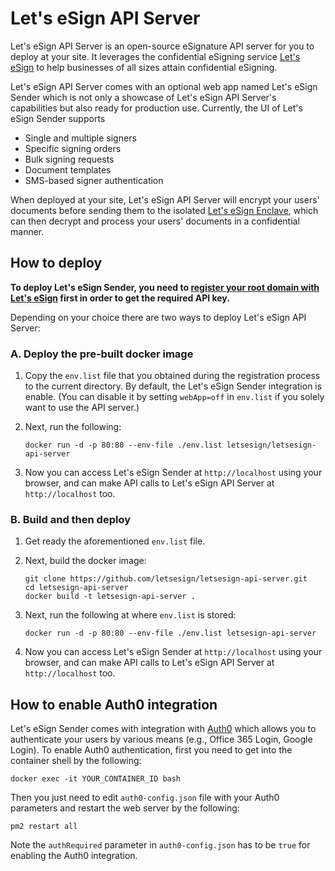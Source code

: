 # Let's eSign API Server

Let's eSign API Server is an open-source eSignature API server for you to deploy at your site. It leverages the confidential eSigning service [Let's eSign](https://letsesign.org) to help businesses of all sizes attain confidential eSigning.

Let's eSign API Server comes with an optional web app named Let's eSign Sender which is not only a showcase of Let's eSign API Server's capabilities but also ready for production use. Currently, the UI of Let's eSign Sender supports
- Single and multiple signers
- Specific signing orders
- Bulk signing requests
- Document templates
- SMS-based signer authentication

When deployed at your site, Let's eSign API Server will encrypt your users' documents before sending them to the isolated [Let's eSign Enclave](https://github.com/letsesign/letsesign-enclave), which can then decrypt and process your users' documents in a confidential manner.

## How to deploy

**To deploy Let's eSign Sender, you need to [register your root domain with Let's eSign](https://github.com/letsesign/letsesign-docs/blob/main/HOWTO-register.md) first in order to get the required API key.**

Depending on your choice there are two ways to deploy Let's eSign API Server:

### A. Deploy the pre-built docker image

1. Copy the `env.list` file that you obtained during the registration process to the current directory. By default, the Let's eSign Sender integration is enable. (You can disable it by setting `webApp=off` in `env.list` if you solely want to use the API server.)

2. Next, run the following:

    ```
    docker run -d -p 80:80 --env-file ./env.list letsesign/letsesign-api-server
    ```

3. Now you can access Let's eSign Sender at `http://localhost` using your browser, and can make API calls to Let's eSign API Server at `http://localhost` too.

### B. Build and then deploy

1. Get ready the aforementioned `env.list` file.

2. Next, build the docker image:

    ```
    git clone https://github.com/letsesign/letsesign-api-server.git
    cd letsesign-api-server
    docker build -t letsesign-api-server .
    ```

3. Next, run the following at where `env.list` is stored:

    ```
    docker run -d -p 80:80 --env-file ./env.list letsesign-api-server
    ```
 
4. Now you can access Let's eSign Sender at `http://localhost` using your browser, and can make API calls to Let's eSign API Server at `http://localhost` too.

## How to enable Auth0 integration

Let's eSign Sender comes with integration with [Auth0](https://auth0.com/) which allows you to authenticate your users by various means (e.g., Office 365 Login, Google Login). To enable Auth0 authentication, first you need to get into the container shell by the following:

```
docker exec -it YOUR_CONTAINER_ID bash
```

Then you just need to edit `auth0-config.json` file with your Auth0 parameters and restart the web server by the following:

```
pm2 restart all
```
Note the `authRequired` parameter in `auth0-config.json` has to be `true` for enabling the Auth0 integration.
